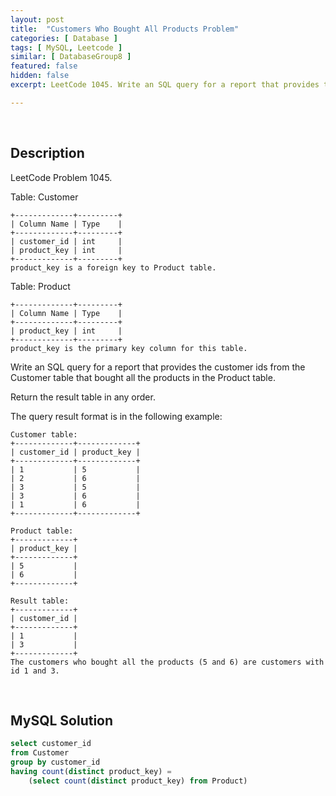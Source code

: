 ```yaml
---
layout: post
title:  "Customers Who Bought All Products Problem"
categories: [ Database ]
tags: [ MySQL, Leetcode ]
similar: [ DatabaseGroup8 ]
featured: false
hidden: false
excerpt: LeetCode 1045. Write an SQL query for a report that provides the customer ids from the Customer table that bought all the products in the Product table.

---
```


<br />

## Description

LeetCode Problem 1045. 

Table: Customer

```
+-------------+---------+
| Column Name | Type    |
+-------------+---------+
| customer_id | int     |
| product_key | int     |
+-------------+---------+
product_key is a foreign key to Product table.
```

Table: Product

```
+-------------+---------+
| Column Name | Type    |
+-------------+---------+
| product_key | int     |
+-------------+---------+
product_key is the primary key column for this table.
```

Write an SQL query for a report that provides the customer ids from the Customer table that bought all the products in the Product table.

Return the result table in any order.

The query result format is in the following example:
 
```
Customer table:
+-------------+-------------+
| customer_id | product_key |
+-------------+-------------+
| 1           | 5           |
| 2           | 6           |
| 3           | 5           |
| 3           | 6           |
| 1           | 6           |
+-------------+-------------+

Product table:
+-------------+
| product_key |
+-------------+
| 5           |
| 6           |
+-------------+

Result table:
+-------------+
| customer_id |
+-------------+
| 1           |
| 3           |
+-------------+
The customers who bought all the products (5 and 6) are customers with id 1 and 3.
```

<br />

## MySQL Solution


```sql
select customer_id
from Customer
group by customer_id
having count(distinct product_key) = 
    (select count(distinct product_key) from Product)
```
